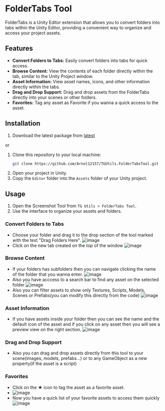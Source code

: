 # FolderTabs Tool

FolderTabs is a Unity Editor extension that allows you to convert folders into tabs within the Unity Editor, providing a convenient way to organize and access your project assets.

## Features

- **Convert Folders to Tabs:** Easily convert folders into tabs for quick access.
- **Browse Content:** View the contents of each folder directly within the tab, similar to the Unity Project window.
- **Asset Information:** View asset names, icons, and other information directly within the tabs.
- **Drag and Drop Support:** Drag and drop assets from the FolderTabs directly into your scenes or other folders.
- **Favorites:** Tag any asset as Favorite if you wanna a quick access to the asset.

## Installation
1. Download the latest package from [latest](https://github.com/Arnol12157/TGUtils.FolderTabsTool/releases/tag/Latest)

or
1. Clone this repository to your local machine:
    ```bash
    git clone https://github.com/Arnol12157/TGUtils.FolderTabsTool.git
    ```
2. Open your project in Unity.
3. Copy the `Editor` folder into the `Assets` folder of your Unity project.

## Usage

1. Open the Screenshot Tool from `TG Utils > FolderTabs Tool`.
2. Use the interface to organize your assets and folders.

### Convert Folders to Tabs
- Choose your folder and drag it to the drop section of the tool marked with the text "Drag Folders Here".
  ![image](https://github.com/Arnol12157/TGUtils.FolderTabsTool/assets/13397644/9b8045c3-3fb6-48de-a7af-f7fe62397529)
- Click on the new tab created on the top of the window
  ![image](https://github.com/Arnol12157/TGUtils.FolderTabsTool/assets/13397644/750beb61-122e-48a6-875a-6c48b6880f5a)

### Browse Content
- If your folders has subfolders then you can navigate clicking the name of the folder that you wanna enter.
  ![image](https://github.com/Arnol12157/TGUtils.FolderTabsTool/assets/13397644/32e30491-fd76-4fe6-bd42-aa7040e82587)
- Also you have acccess to a search bar to find any asset on the selected folder
  ![image](https://github.com/Arnol12157/TGUtils.FolderTabsTool/assets/13397644/7bcff2fd-3e6c-4559-bdc4-24e7b3bd651c)
- Also you can filter assets to show only Textures, Scripts, Models, Scenes or Prefabs(you can modify this directly from the code)
  ![image](https://github.com/Arnol12157/TGUtils.FolderTabsTool/assets/13397644/37ca0305-13bf-4439-9ea8-8496334336f1)

### Asset Information
- If you have assets inside your folder then you can see the name and the default icon of the asset and if you click on any asset then you will see a preview view on the right section.
  ![image](https://github.com/Arnol12157/TGUtils.FolderTabsTool/assets/13397644/0c585ec6-066a-4503-8673-978aebed41bd)

### Drag and Drop Support
- Also you can drag and drop assets directly from this tool to your scene(images, models, prefabs...) or to any GameObject as a new property(if the asset is a script)

### Favorites
- Click on the ★ icon to tag the asset as a favorite asset.
- ![image](https://github.com/Arnol12157/TGUtils.FolderTabsTool/assets/13397644/393a354a-44d9-4aad-abbb-0df110b67e8a)
- Now you have a quick list of your favorite assets to access them quickly
  ![image](https://github.com/Arnol12157/TGUtils.FolderTabsTool/assets/13397644/93ebc5b9-3e8b-4b9f-a309-33e96f20df71)
